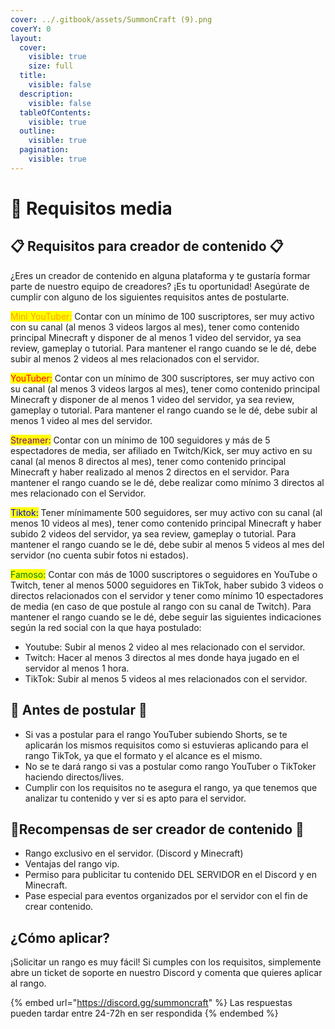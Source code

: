 ```yaml
---
cover: ../.gitbook/assets/SummonCraft (9).png
coverY: 0
layout:
  cover:
    visible: true
    size: full
  title:
    visible: false
  description:
    visible: false
  tableOfContents:
    visible: true
  outline:
    visible: true
  pagination:
    visible: true
---
```


# 📃 Requisitos media

## 📋 Requisitos para creador de contenido 📋

&#x20;¿Eres un creador de contenido en alguna plataforma y te gustaría formar parte de nuestro equipo de creadores? ¡Es tu oportunidad! Asegúrate de cumplir con alguno de los siguientes requisitos antes de postularte.

<mark style="color:orange;">Mini YouTuber:</mark> Contar con un mínimo de 100 suscriptores, ser muy activo con su canal (al menos 3 videos largos al mes), tener como contenido principal Minecraft y disponer de al menos 1 video del servidor, ya sea review, gameplay o tutorial. Para mantener el rango cuando se le dé, debe subir al menos 2 videos al mes relacionados con el servidor.

<mark style="color:red;">YouTuber:</mark> Contar con un mínimo de 300 suscriptores, ser muy activo con su canal (al menos 3 videos largos al mes), tener como contenido principal Minecraft y disponer de al menos 1 video del servidor, ya sea review, gameplay o tutorial. Para mantener el rango cuando se le dé, debe subir al menos 1 video al mes del servidor.

<mark style="color:purple;">Streamer:</mark> Contar con un mínimo de 100 seguidores y más de 5 espectadores de media, ser afiliado en Twitch/Kick, ser muy activo en su canal (al menos 8 directos al mes), tener como contenido principal Minecraft y haber realizado al menos 2 directos en el servidor. Para mantener el rango cuando se le dé, debe realizar como mínimo 3 directos al mes relacionado con el Servidor.

<mark style="color:blue;">Tiktok:</mark> Tener mínimamente 500 seguidores, ser muy activo con su canal (al menos 10 videos al mes), tener como contenido principal Minecraft y haber subido 2 videos del servidor, ya sea review, gameplay o tutorial. Para mantener el rango cuando se le dé, debe subir al menos 5 videos al mes del servidor (no cuenta subir fotos ni estados).

<mark style="color:green;">Famoso:</mark> Contar con más de 1000 suscriptores o seguidores en YouTube o Twitch, tener al menos 5000 seguidores en TikTok, haber subido 3 videos o directos relacionados con el servidor y tener como mínimo 10 espectadores de media (en caso de que postule al rango con su canal de Twitch). Para mantener el rango cuando se le dé, debe seguir las siguientes indicaciones según la red social con la que haya postulado:
  - Youtube: Subir al menos 2 video al mes relacionado con el servidor.
  - Twitch: Hacer al menos 3 directos al mes donde haya jugado en el servidor al menos 1 hora.
  - TikTok: Subir al menos 5 videos al mes relacionados con el servidor.

## 🧷 Antes de postular 🧷

- Si vas a postular para el rango YouTuber subiendo Shorts, se te aplicarán los mismos requisitos como si estuvieras aplicando para el rango TikTok, ya que el formato y el alcance es el mismo.
- No se te dará rango si vas a postular como rango YouTuber o TikToker haciendo directos/lives.
- Cumplir con los requisitos no te asegura el rango, ya que tenemos que analizar tu contenido y ver si es apto para el servidor.

## 📌Recompensas de ser creador de contenido 📌

- Rango exclusivo en el servidor. (Discord y Minecraft)&#x20;
- Ventajas del rango vip.
- Permiso para publicitar tu contenido DEL SERVIDOR en el Discord y en Minecraft.
- Pase especial para eventos organizados por el servidor con el fin de crear contenido.

## ¿Cómo aplicar?

¡Solicitar un rango es muy fácil! Si cumples con los requisitos, simplemente abre un ticket de soporte en nuestro Discord y comenta que quieres aplicar al rango.

{% embed url="https://discord.gg/summoncraft" %}
Las respuestas pueden tardar entre 24-72h en ser respondida
{% endembed %}
